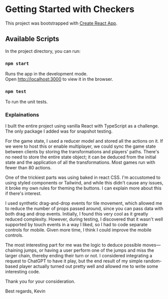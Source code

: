 # Getting Started with Checkers

This project was bootstrapped with [Create React App](https://github.com/facebook/create-react-app).

## Available Scripts

In the project directory, you can run:

### `npm start`

Runs the app in the development mode.\
Open [http://localhost:3000](http://localhost:3000) to view it in the browser.

### `npm test`

To run the unit tests.

### Explainations

I built the entire project using vanilla React with TypeScript as a challenge. The only package I added was for snapshot testing. 

For the game state, I used a reducer model and stored all the actions on it. If we were to host this or enable multiplayer, we could sync the game state between clients by storing the transformations and players' paths. There's no need to store the entire state object; it can be deduced from the initial state and the application of all the transformations. Most games run with fewer than 80 actions. 

One of the trickiest parts was using baked in react CSS. I'm accustomed to using styled components or Tailwind, and while this didn't cause any issues, it broke my own rules for theming the buttons. I can explain more about this if there's interest.

I used synthetic drag-and-drop events for tile movement, which allowed me to reduce the number of props passed around, since you can pass data with both drag and drop events. Initially, I found this very cool as it greatly reduced complexity. However, during testing, I discovered that it wasn't well supported by touch events in a way I liked, so I had to code separate controls for mobile. Given more time, I think I could improve the mobile controls.

The most interesting part for me was the logic to deduce possible moves—chaining jumps, or having a user perform one of the jumps and miss the larger chain, thereby ending their turn or not. I considered integrating a request to ChatGPT to have it play, but the end result of my simple random-based player actually turned out pretty well and allowed me to write some interesting code. 

Thank you for your consideration.

Best regards,
Kevin



